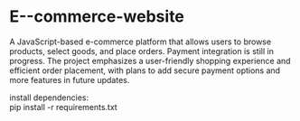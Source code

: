 # E--commerce-website
A JavaScript-based e-commerce platform that allows users to browse products, select goods, and place orders. Payment integration is still in progress. The project emphasizes a user-friendly shopping experience and efficient order placement, with plans to add secure payment options and more features in future updates.

install dependencies:<br/>
pip install -r requirements.txt<br/>
